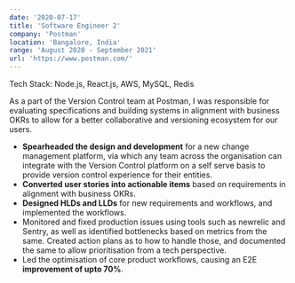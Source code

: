 ```yaml
---
date: '2020-07-17'
title: 'Software Engineer 2'
company: 'Postman'
location: 'Bangalore, India'
range: 'August 2020 - September 2021'
url: 'https://www.postman.com/'
---
```


Tech Stack: Node.js, React.js, AWS, MySQL, Redis

As a part of the Version Control team at Postman, I was responsible for evaluating specifications and building systems in alignment with business OKRs to allow for a better collaborative and versioning ecosystem for our users.

- **Spearheaded the design and development** for a new change management platform, via which any team across the organisation can integrate with the Version Control platform on a self serve basis to provide version control experience for their entities.
- **Converted user stories into actionable items** based on requirements in alignment with business OKRs.
- **Designed HLDs and LLDs** for new requirements and workflows, and implemented the workflows.
- Monitored and fixed production issues using tools such as newrelic and Sentry, as well as identified bottlenecks based on metrics from the same. Created action plans as to how to handle those, and documented the same to allow prioritisation from a tech perspective.
- Led the optimisation of core product workflows, causing an E2E **improvement of upto 70%**.
